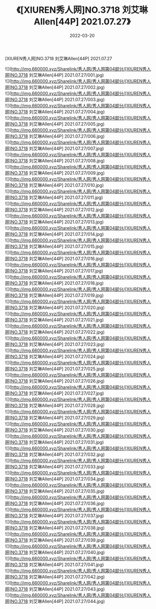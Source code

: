 ﻿---
layout: post
title:  《[XIUREN秀人网]NO.3718 刘艾琳Allen[44P] 2021.07.27》
date:   2022-03-20
img: http://img.660000.xyz/Sharelink/秀人网/秀人网第04部分/[XIUREN秀人网]NO.3718 刘艾琳Allen[44P] 2021.07.27/000.jpg
categories: [美女, 清纯, 唯美]
---

[XIUREN秀人网]NO.3718 刘艾琳Allen[44P] 2021.07.27

 ![](http://img.660000.xyz/Sharelink/秀人网/秀人网第04部分/[XIUREN秀人网]NO.3718 刘艾琳Allen[44P] 2021.07.27/001.jpg) <br>![](http://img.660000.xyz/Sharelink/秀人网/秀人网第04部分/[XIUREN秀人网]NO.3718 刘艾琳Allen[44P] 2021.07.27/002.jpg) <br>![](http://img.660000.xyz/Sharelink/秀人网/秀人网第04部分/[XIUREN秀人网]NO.3718 刘艾琳Allen[44P] 2021.07.27/003.jpg) <br>![](http://img.660000.xyz/Sharelink/秀人网/秀人网第04部分/[XIUREN秀人网]NO.3718 刘艾琳Allen[44P] 2021.07.27/004.jpg) <br>![](http://img.660000.xyz/Sharelink/秀人网/秀人网第04部分/[XIUREN秀人网]NO.3718 刘艾琳Allen[44P] 2021.07.27/005.jpg) <br>![](http://img.660000.xyz/Sharelink/秀人网/秀人网第04部分/[XIUREN秀人网]NO.3718 刘艾琳Allen[44P] 2021.07.27/006.jpg) <br>![](http://img.660000.xyz/Sharelink/秀人网/秀人网第04部分/[XIUREN秀人网]NO.3718 刘艾琳Allen[44P] 2021.07.27/007.jpg) <br>![](http://img.660000.xyz/Sharelink/秀人网/秀人网第04部分/[XIUREN秀人网]NO.3718 刘艾琳Allen[44P] 2021.07.27/008.jpg) <br>![](http://img.660000.xyz/Sharelink/秀人网/秀人网第04部分/[XIUREN秀人网]NO.3718 刘艾琳Allen[44P] 2021.07.27/009.jpg) <br>![](http://img.660000.xyz/Sharelink/秀人网/秀人网第04部分/[XIUREN秀人网]NO.3718 刘艾琳Allen[44P] 2021.07.27/010.jpg) <br>![](http://img.660000.xyz/Sharelink/秀人网/秀人网第04部分/[XIUREN秀人网]NO.3718 刘艾琳Allen[44P] 2021.07.27/011.jpg) <br>![](http://img.660000.xyz/Sharelink/秀人网/秀人网第04部分/[XIUREN秀人网]NO.3718 刘艾琳Allen[44P] 2021.07.27/012.jpg) <br>![](http://img.660000.xyz/Sharelink/秀人网/秀人网第04部分/[XIUREN秀人网]NO.3718 刘艾琳Allen[44P] 2021.07.27/013.jpg) <br>![](http://img.660000.xyz/Sharelink/秀人网/秀人网第04部分/[XIUREN秀人网]NO.3718 刘艾琳Allen[44P] 2021.07.27/014.jpg) <br>![](http://img.660000.xyz/Sharelink/秀人网/秀人网第04部分/[XIUREN秀人网]NO.3718 刘艾琳Allen[44P] 2021.07.27/015.jpg) <br>![](http://img.660000.xyz/Sharelink/秀人网/秀人网第04部分/[XIUREN秀人网]NO.3718 刘艾琳Allen[44P] 2021.07.27/016.jpg) <br>![](http://img.660000.xyz/Sharelink/秀人网/秀人网第04部分/[XIUREN秀人网]NO.3718 刘艾琳Allen[44P] 2021.07.27/017.jpg) <br>![](http://img.660000.xyz/Sharelink/秀人网/秀人网第04部分/[XIUREN秀人网]NO.3718 刘艾琳Allen[44P] 2021.07.27/018.jpg) <br>![](http://img.660000.xyz/Sharelink/秀人网/秀人网第04部分/[XIUREN秀人网]NO.3718 刘艾琳Allen[44P] 2021.07.27/019.jpg) <br>![](http://img.660000.xyz/Sharelink/秀人网/秀人网第04部分/[XIUREN秀人网]NO.3718 刘艾琳Allen[44P] 2021.07.27/020.jpg) <br>![](http://img.660000.xyz/Sharelink/秀人网/秀人网第04部分/[XIUREN秀人网]NO.3718 刘艾琳Allen[44P] 2021.07.27/021.jpg) <br>![](http://img.660000.xyz/Sharelink/秀人网/秀人网第04部分/[XIUREN秀人网]NO.3718 刘艾琳Allen[44P] 2021.07.27/022.jpg) <br>![](http://img.660000.xyz/Sharelink/秀人网/秀人网第04部分/[XIUREN秀人网]NO.3718 刘艾琳Allen[44P] 2021.07.27/023.jpg) <br>![](http://img.660000.xyz/Sharelink/秀人网/秀人网第04部分/[XIUREN秀人网]NO.3718 刘艾琳Allen[44P] 2021.07.27/024.jpg) <br>![](http://img.660000.xyz/Sharelink/秀人网/秀人网第04部分/[XIUREN秀人网]NO.3718 刘艾琳Allen[44P] 2021.07.27/025.jpg) <br>![](http://img.660000.xyz/Sharelink/秀人网/秀人网第04部分/[XIUREN秀人网]NO.3718 刘艾琳Allen[44P] 2021.07.27/026.jpg) <br>![](http://img.660000.xyz/Sharelink/秀人网/秀人网第04部分/[XIUREN秀人网]NO.3718 刘艾琳Allen[44P] 2021.07.27/027.jpg) <br>![](http://img.660000.xyz/Sharelink/秀人网/秀人网第04部分/[XIUREN秀人网]NO.3718 刘艾琳Allen[44P] 2021.07.27/028.jpg) <br>![](http://img.660000.xyz/Sharelink/秀人网/秀人网第04部分/[XIUREN秀人网]NO.3718 刘艾琳Allen[44P] 2021.07.27/029.jpg) <br>![](http://img.660000.xyz/Sharelink/秀人网/秀人网第04部分/[XIUREN秀人网]NO.3718 刘艾琳Allen[44P] 2021.07.27/030.jpg) <br>![](http://img.660000.xyz/Sharelink/秀人网/秀人网第04部分/[XIUREN秀人网]NO.3718 刘艾琳Allen[44P] 2021.07.27/031.jpg) <br>![](http://img.660000.xyz/Sharelink/秀人网/秀人网第04部分/[XIUREN秀人网]NO.3718 刘艾琳Allen[44P] 2021.07.27/032.jpg) <br>![](http://img.660000.xyz/Sharelink/秀人网/秀人网第04部分/[XIUREN秀人网]NO.3718 刘艾琳Allen[44P] 2021.07.27/033.jpg) <br>![](http://img.660000.xyz/Sharelink/秀人网/秀人网第04部分/[XIUREN秀人网]NO.3718 刘艾琳Allen[44P] 2021.07.27/034.jpg) <br>![](http://img.660000.xyz/Sharelink/秀人网/秀人网第04部分/[XIUREN秀人网]NO.3718 刘艾琳Allen[44P] 2021.07.27/035.jpg) <br>![](http://img.660000.xyz/Sharelink/秀人网/秀人网第04部分/[XIUREN秀人网]NO.3718 刘艾琳Allen[44P] 2021.07.27/036.jpg) <br>![](http://img.660000.xyz/Sharelink/秀人网/秀人网第04部分/[XIUREN秀人网]NO.3718 刘艾琳Allen[44P] 2021.07.27/037.jpg) <br>![](http://img.660000.xyz/Sharelink/秀人网/秀人网第04部分/[XIUREN秀人网]NO.3718 刘艾琳Allen[44P] 2021.07.27/038.jpg) <br>![](http://img.660000.xyz/Sharelink/秀人网/秀人网第04部分/[XIUREN秀人网]NO.3718 刘艾琳Allen[44P] 2021.07.27/039.jpg) <br>![](http://img.660000.xyz/Sharelink/秀人网/秀人网第04部分/[XIUREN秀人网]NO.3718 刘艾琳Allen[44P] 2021.07.27/040.jpg) <br>![](http://img.660000.xyz/Sharelink/秀人网/秀人网第04部分/[XIUREN秀人网]NO.3718 刘艾琳Allen[44P] 2021.07.27/041.jpg) <br>![](http://img.660000.xyz/Sharelink/秀人网/秀人网第04部分/[XIUREN秀人网]NO.3718 刘艾琳Allen[44P] 2021.07.27/042.jpg) <br>![](http://img.660000.xyz/Sharelink/秀人网/秀人网第04部分/[XIUREN秀人网]NO.3718 刘艾琳Allen[44P] 2021.07.27/043.jpg) <br>![](http://img.660000.xyz/Sharelink/秀人网/秀人网第04部分/[XIUREN秀人网]NO.3718 刘艾琳Allen[44P] 2021.07.27/044.jpg) <br>